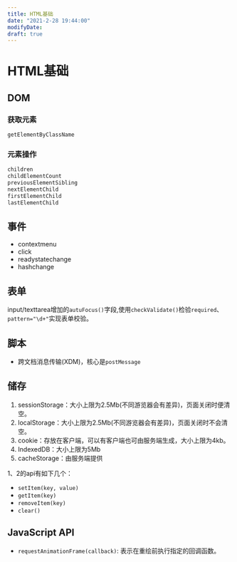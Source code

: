 ```yaml
---
title: HTML基础
date: "2021-2-28 19:44:00"
modifyDate: 
draft: true
---
```


# HTML基础

## DOM

### 获取元素

```javascript
getElementByClassName
```

### 元素操作

```javascript
children
childElementCount
previousElementSibling
nextElementChild
firstElementChild
lastElementChild
```

## 事件

- contextmenu
- click
- readystatechange
- hashchange

## 表单

input/texttarea增加的`autuFocus()`字段,使用`checkValidate()`检验`required`、`pattern="\d+"`实现表单校验。

## 脚本

- 跨文档消息传输(XDM)，核心是`postMessage`

## 储存

1. sessionStorage：大小上限为2.5Mb(不同游览器会有差异)，页面关闭时便清空。
2. localStorage：大小上限为2.5Mb(不同游览器会有差异)，页面关闭时不会清空。
3. cookie：存放在客户端，可以有客户端也可由服务端生成，大小上限为4kb。
4. IndexedDB：大小上限为5Mb
5. cacheStorage：由服务端提供

1、2的api有如下几个：

- `setItem(key, value)`
- `getItem(key)`
- `removeItem(key)`
- `clear()`

## JavaScript API

- `requestAnimationFrame(callback)`: 表示在重绘前执行指定的回调函数。

